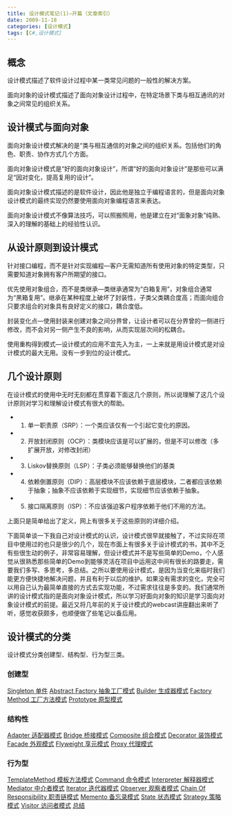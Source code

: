 ```yaml
---
title: 设计模式笔记(1)—开篇（文章索引）
date: 2009-11-18
categories: [设计模式]
tags: [C#,设计模式]
---
```


## 概念

设计模式描述了软件设计过程中某一类常见问题的一般性的解决方案。

面向对象的设计模式描述了面向对象设计过程中，在特定场景下类与相互通讯的对象之间常见的组织关系。

## 设计模式与面向对象

面向对象设计模式解决的是“类与相互通信的对象之间的组织关系。包括他们的角色、职责、协作方式几个方面。

面向对象设计模式是“好的面向对象设计”，所谓“好的面向对象设计”是那些可以满足“因对变化，提高复用的设计”。

面向对象设计模式描述的是软件设计，因此他是独立于编程语言的，但是面向对象设计模式的最终实现仍然要使用面向对象编程语言来表达。

面向对象设计模式不像算法技巧，可以照搬照用，他是建立在对“面象对象”纯熟、深入的理解的基础上的经验性认识。

## 从设计原则到设计模式

针对接口编程，而不是针对实现编程—客户无需知道所有使用对象的特定类型，只需要知道对象拥有客户所期望的接口。

优先使用对象组合，而不是类继承—类继承通常为“白箱复用”，对象组合通常为“黑箱复用”。继承在某种程度上破坏了封装性，子类父类耦合度高；而面向组合只要求组合的对象具有良好定义的接口，耦合度低。

封装变化点—使用封装来创建对象之间分界曾，让设计者可以在分界曾的一侧进行修改，而不会对另一侧产生不良的影响，从而实现层次间的松耦合。

使用重构得到模式—设计模式的应用不宜先入为主，一上来就是用设计模式是对设计模式的最大无用。没有一步到位的设计模式。

## 几个设计原则

在设计模式的使用中无时无刻都在贯穿着下面这几个原则，所以说理解了这几个设计原则对学习和理解设计模式有很大的帮助。

* 1. 单一职责原（SRP）：一个类应该仅有一个引起它变化的原因。
* 2. 开放封闭原则（OCP）：类模块应该是可以扩展的，但是不可以修改（多扩展开放，对修改封闭）
* 3. Liskov替换原则（LSP）：子类必须能够替换他们的基类
* 4. 依赖倒置原则（DIP）：高层模块不应该依赖于底层模块，二者都应该依赖于抽象；抽象不应该依赖于实现细节，实现细节应该依赖于抽象。
* 5. 接口隔离原则（ISP）：不应该强迫客户程序依赖于他们不用的方法。

上面只是简单给出了定义，网上有很多关于这些原则的详细介绍。

下面简单谈一下我自己对设计模式的认识，设计模式很早就接触了，不过实际在项目中使用过的也只是很少的几个，现在市面上有很多关于设计模式的书，其中不乏有些很生动的例子，非常容易理解，但设计模式并不是写些简单的Demo，个人感觉从很熟悉那些简单的Demo到能够灵活在项目中运用这中间有很长的路要走，需要我们多写、多思考，多总结。之所以要使用设计模式，是因为当变化来临时我们能更方便快捷地解决问题，并且有利于以后的维护。如果没有需求的变化，完全可以用自己认为最简单直接的方式去实现功能，不过需求往往是多变的。我们通常所讲的设计模式指的是面向对象设计模式，所以学习好面向对象的知识是学习面向对象设计模式的前提。最近又将几年前的关于设计模式的webcast讲座翻出来听了听，感觉收获颇多，也顺便做了些笔记以备后用。

## 设计模式的分类

设计模式分类创建型、结构型、行为型三类。

### 创建型

[Singleton 单件](http://blog.fwhyy.com/2009/11/design-patterns-notes-2-singleton-pattern/)
[Abstract Factory 抽象工厂模式](http://blog.fwhyy.com/2009/11/design-patterns-notes-3-abstract-factory-pattern/)
[Builder 生成器模式](http://blog.fwhyy.com/2009/11/design-patterns-notes-4-generator-pattern/)
[Factory Method 工厂方法模式](http://blog.fwhyy.com/2009/11/design-patterns-notes-5-factory-method-pattern/)
[Prototype 原型模式](http://blog.fwhyy.com/2009/11/design-patterns-notes-6-prototype-pattern/)

### 结构性

[Adapter 适配器模式](http://blog.fwhyy.com/2009/11/design-patterns-notes-7-adapter-pattern/)
[Bridge 桥接模式](http://blog.fwhyy.com/2009/12/design-patterns-notes-8-bridge-pattern/)
[Composite 组合模式](http://blog.fwhyy.com/2009/12/design-patterns-notes-9-portfolio-pattern/)
[Decorator 装饰模式](http://blog.fwhyy.com/2009/12/design-patterns-notes-10-decorative-pattern/)
[Facade 外观模式](http://blog.fwhyy.com/2009/12/design-patterns-notes-11-appearance-pattern/)
[Flyweight 享元模式](http://blog.fwhyy.com/2009/12/design-patterns-notes-12-flyweight-pattern/)
[Proxy 代理模式](http://blog.fwhyy.com/2009/12/design-patterns-notes-13-proxy-pattern/)

### 行为型

[TemplateMethod 模板方法模式](http://blog.fwhyy.com/2009/12/design-patterns-notes-14-template-method-pattern/)
[Command 命令模式](http://blog.fwhyy.com/2009/12/design-patterns-notes-15-command-pattern/)
[Interpreter 解释器模式](http://blog.fwhyy.com/2010/01/design-patterns-notes-16-interpreter-pattern/)
[Mediator 中介者模式](http://blog.fwhyy.com/2010/01/design-patterns-notes-17-mediator-pattern/)
[Iterator 迭代器模式](http://blog.fwhyy.com/2010/01/design-patterns-notes-18-iterator-pattern/)
[Observer 观察者模式](http://blog.fwhyy.com/2010/01/design-patterns-notes-19-observer-pattern/)
[Chain Of Responsibility 职责链模式](http://blog.fwhyy.com/2010/01/design-patterns-notes-20-chain-of-responsibility-pattern/)
[Memento 备忘录模式](http://blog.fwhyy.com/2010/01/design-patterns-notes-21-memo-pattern/)
[State 状态模式](http://blog.fwhyy.com/2010/01/design-patterns-notes-22-state-pattern/)
[Strategy 策略模式](http://blog.fwhyy.com/2010/01/design-patterns-notes-23-strategy-pattern/)
[Visitor 访问者模式](http://blog.fwhyy.com/2010/02/design-patterns-notes-24-visitor-pattern/)
[总结](http://blog.fwhyy.com/2010/02/design-patterns-notes-25-summary/)

